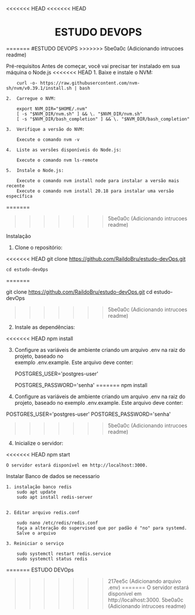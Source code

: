 <<<<<<< HEAD
<<<<<<< HEAD
<h1 align="center"> ESTUDO DEVOPS </h1>
=======
#ESTUDO DEVOPS
>>>>>>> 5be0a0c (Adicionando intrucoes readme)


Pré-requisitos
Antes de começar, você vai precisar ter instalado em sua máquina o Node.js
<<<<<<< HEAD
    1.  Baixe e instale o NVM:

        curl -o- https://raw.githubusercontent.com/nvm-sh/nvm/v0.39.1/install.sh | bash

    2.  Carregue o NVM:

        export NVM_DIR="$HOME/.nvm"
        [ -s "$NVM_DIR/nvm.sh" ] && \. "$NVM_DIR/nvm.sh"
        [ -s "$NVM_DIR/bash_completion" ] && \. "$NVM_DIR/bash_completion"

    3.  Verifique a versão do NVM:

        Execute o comando nvm -v

    4.  Liste as versões disponíveis do Node.js:

        Execute o comando nvm ls-remote

    5.  Instale o Node.js:
        
        Execute o comando nvm install node para instalar a versão mais recente
        Execute o comando nvm install 20.18 para instalar uma versão específica

=======
>>>>>>> 5be0a0c (Adicionando intrucoes readme)

Instalação

1.  Clone o repositório:

<<<<<<< HEAD
    git clone https://github.com/RaildoBru/estudo-devOps.git
    
    cd estudo-devOps
=======

git clone https://github.com/RaildoBru/estudo-devOps.git
cd estudo-devOps
>>>>>>> 5be0a0c (Adicionando intrucoes readme)


2.  Instale as dependências:

<<<<<<< HEAD
    npm install


3.  Configure as variáveis de ambiente criando um arquivo .env na raiz do projeto, baseado no <br> exemplo .env.example. Este arquivo deve conter:

    POSTGRES_USER='postgres-user'
    
    POSTGRES_PASSWORD='senha'
=======
npm install


3.  Configure as variáveis de ambiente criando um arquivo .env na raiz do projeto, baseado no 
    exemplo .env.example. Este arquivo deve conter:

POSTGRES_USER='postgres-user'
POSTGRES_PASSWORD='senha'
>>>>>>> 5be0a0c (Adicionando intrucoes readme)


4.  Inicialize o servidor:

<<<<<<< HEAD
    npm start

    O servidor estará disponível em http://localhost:3000.




Instalar Banco de dados se necessario
    
    1. instalação banco redis
        sudo apt update
        sudo apt install redis-server
    
    
    2. Editar arquivo redis.conf

        sudo nano /etc/redis/redis.conf
        faça a alteração do supervised que por padão é "no" para systemd.
        Salve o arquivo
    
    3. Reiniciar o serviço

        sudo systemctl restart redis.service
        sudo systemctl status redis
=======
ESTUDO DEVOps
>>>>>>> 217ee5c (Adicionando arquivo .env)
=======
O servidor estará disponível em http://localhost:3000.
>>>>>>> 5be0a0c (Adicionando intrucoes readme)

